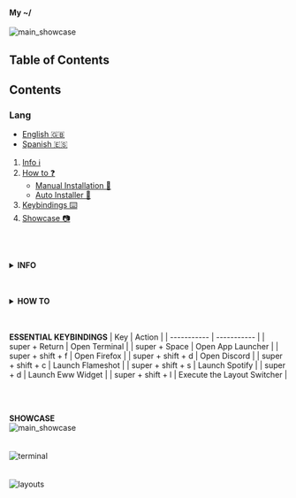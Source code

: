 #### My ~/

![main_showcase](https://i.imgur.com/ctbMQCb.png)

## Table of Contents

  ## Contents
  
  ### Lang 
  - [English 🇬🇧]()
  - [Spanish 🇪🇸]()
  
  
  1. [Info ℹ️]()
  2. [How to ❓]()
     * [Manual Installation 🤙]()
     * [Auto Installer 🚗]()
  3. [Keybindings ⌨️]()
  4. [Showcase 📷]()


<br>
<br>

<a name="info"></a>
<details>
  <summary><strong>INFO</strong></summary>
    
    1. THE INFO
    * OS: Arch Linux
    * WM: Bspwm
    * SHELL: Fish
    * COMPOSITOR: Picom ( Jonaburg fork )
    * STATUS BAR: Polybar
    * APP LAUNCHER: Rofi
    * TERMINAL: Kitty
    * LAYOUT MANAGER: ( Bsp-layout) https://github.com/phenax/bsp-layout
</details>

<br>
<br>

<a name="howto"></a>
<details>
  <summary><strong>HOW TO</strong></summary>
  <details>
    <summary><strong>Manual Installation</strong></summary>
    <a name="manual"></a>
  
      1. DEPENDENCIES AND UTILIES
      * paru -S kitty polybar bspwm sxhkd rofi nitrogen feh brightnessctl light nerd-fonts-complete picom-jonaburg-git bsp-layout python3 python-dbus
    
      2. COPY CONFIG
      * CLONE REPOSITORIE: git clone https://github.com/Bleyom/dotfiles
      * ENTER TO DIRECTORY: cd dotfiles
      * CREATE DIRECTORIES IF DOESN'T EXIST: mkdir -p $HOME/.local/bin/
      * COPY THE SCRIPTS AND BINARIES TO DIRECTORIE: cp ./bin/* ~/.local/bin/
      * GIVE EXECUTION PERMISSIONS TO SCRIPTS/BINARIES: chmod +x ./$HOME/.local/bin/*
      * COPY THE CONFIG: cp -r ./configs/* ~/.config/
      * GIVE EXECUTION PERMISSIONS TO SOME FILES: chmod +x ~/.config/polybar/launch.sh
      * chmod +x ~/.config/bspwm/bspwmrc
   </details>
      <details>
        <summary><strong>Auto Installer</strong></summary>
        <a name="auto"></a>
      1. Working in that ⚗️
</details>

  </details>
  
  <br>
  <br>
  
 <strong>ESSENTIAL KEYBINDINGS</strong>
  | Key         | Action      |
  | ----------- | ----------- |
  | super + Return | Open Terminal      |
  | super + Space | Open App Launcher |
  | super + shift + f   | Open Firefox  |
  | super + shift + d | Open Discord |
  | super + shift + c | Launch Flameshot |
  | super + shift + s | Launch Spotify |
  | super + d | Launch Eww Widget  |
  | super + shift + l | Execute the Layout Switcher |

<br>
<br>

<strong>SHOWCASE</strong>
<br>
![main_showcase](https://i.imgur.com/ctbMQCb.png)
<br>
<br>
<br>
![terminal](https://i.imgur.com/UJp51p0.png)
<br>
<br>
<br>
![layouts](https://i.imgur.com/kIeBuHX.png)
<br>
  

